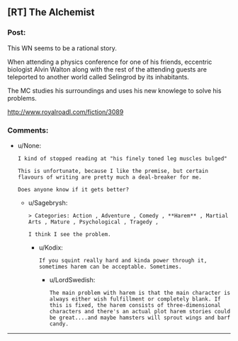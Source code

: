 ## [RT] The Alchemist

### Post:

This WN seems to be a rational story. 

When attending a physics conference for one of his friends, eccentric biologist Alvin Walton along with the rest of the attending guests are teleported to another world called Selingrod by its inhabitants.

The MC studies his surroundings and uses his new knowlege to solve his problems. 

http://www.royalroadl.com/fiction/3089

### Comments:

- u/None:
  ```
  I kind of stopped reading at "his finely toned leg muscles bulged"

  This is unfortunate, because I like the premise, but certain flavours of writing are pretty much a deal-breaker for me.

  Does anyone know if it gets better?
  ```

  - u/Sagebrysh:
    ```
    > Categories: Action , Adventure , Comedy , **Harem** , Martial Arts , Mature , Psychological , Tragedy , 

    I think I see the problem.
    ```

    - u/Kodix:
      ```
      If you squint really hard and kinda power through it, sometimes harem can be acceptable. Sometimes.
      ```

      - u/LordSwedish:
        ```
        The main problem with harem is that the main character is always either wish fulfillment or completely blank. If this is fixed, the harem consists of three-dimensional characters and there's an actual plot harem stories could be great....and maybe hamsters will sprout wings and barf candy.
        ```

---

